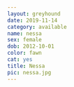 ```yaml
---
layout: greyhound
date: 2019-11-14
category: available
name: nessa
sex: female
dob: 2012-10-01
color: fawn
cat: yes
title: Nessa
pic: nessa.jpg
---
```


